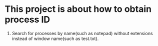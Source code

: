 # This project is about how to obtain process ID
1. Search for processes by name(such as notepad) without extensions instead of window name(such as test.txt).